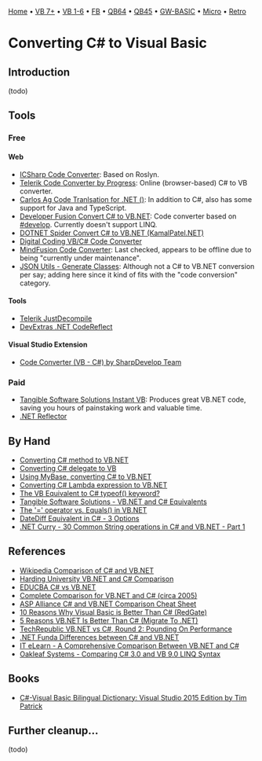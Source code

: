 [Home](https://gotbasic.com) • [VB 7+](vb.md) • [VB 1-6](vb6.md) • [FB](freebasic.md) • [QB64](qb64.md) • [QB45](qb.md) • [GW-BASIC](gw-basic.md) • [Micro](micro.md) • [Retro](retro.md)

# Converting C# to Visual Basic

## Introduction

(todo)

## Tools

### Free

#### Web

- [ICSharp Code Converter](https://codeconverter.icsharpcode.net/): Based on Roslyn.
- [Telerik Code Converter by Progress](https://converter.telerik.com/): Online (browser-based) C# to VB converter.
- [Carlos Ag Code Tranlsation for .NET ()](https://www.carlosag.net/tools/codetranslator/): In addition to C#, also has some support for Java and TypeScript.
- [Developer Fusion Convert C# to VB.NET](https://www.developerfusion.com/tools/convert/csharp-to-vb/): Code converter based on [#develop](http://www.icsharpcode.net/OpenSource/SD/).  Currently doesn't support LINQ.
- [DOTNET Spider Convert C# to VB.NET (KamalPatel.NET)](https://www.dotnetspider.com/convert/Csharp-To-Vb.aspx)
- [Digital Coding VB/C# Code Converter](http://digitalcoding.com/tools/code-converter-vb-csharp.html)
- [MindFusion Code Converter](https://mindfusion.eu/convert-cs-vb.html): Last checked, appears to be offline due to being "currently under maintenance".
- [JSON Utils - Generate Classes](https://jsonutils.com/): Although not a C# to VB.NET conversion per say; adding here since it kind of fits with the "code conversion" category.

#### Tools

- [Telerik JustDecompile](https://www.telerik.com/products/decompiler.aspx)
- [DevExtras .NET CodeReflect](http://www.devextras.com/decompiler/)

#### Visual Studio Extension

- [Code Converter (VB - C#) by SharpDevelop Team](https://marketplace.visualstudio.com/items?itemName=SharpDevelopTeam.CodeConverter)

### Paid

- [Tangible Software Solutions Instant VB](https://www.tangiblesoftwaresolutions.com/product_details/csharp-to-vb-converter.html): Produces great VB.NET code, saving you hours of painstaking work and valuable time.
- [.NET Reflector](https://www.red-gate.com/products/dotnet-development/reflector/)

## By Hand

- [Converting C# method to VB.NET](https://stackoverflow.com/questions/34596223/converting-c-sharp-method-to-vb-net)
- [Converting C# delegate to VB](https://social.msdn.microsoft.com/Forums/en-US/feb1c64b-e677-4507-9020-c98b95ca3f32/converting-c-delegate-to-vb)
- [Using MyBase, converting C# to VB.NET](https://social.msdn.microsoft.com/Forums/en-US/d119d6dc-68e2-4a82-8192-3e8d4186fcce/using-mybase-converting-a-c-code-to-vbnet)
- [Converting C# Lambda expression to VB.NET](https://stackoverflow.com/questions/41624432/converting-c-sharp-lambda-expression-to-vb-net)
- [The VB Equivalent to C# typeof() keyword?](https://www.hanselman.com/blog/TheVBEquivalentToCTypeofKeyword.aspx)
- [Tangible Software Solutions - VB.NET and C# Equivalents](https://www.tangiblesoftwaresolutions.com/vb-and-csharp-equivalents.html)
- [The '=' operator vs. Equals() in VB.NET](http://geekswithblogs.net/viktorbergman/archive/2007/03/26/109801.aspx)
- [DateDiff Equivalent in C# - 3 Options](http://www.pressthered.com/datediff_equivalent_in_c_-_3_options/)
- [.NET Curry - 30 Common String operations in C# and VB.NET - Part 1](https://www.dotnetcurry.com/csharp/189/csharp-string-substring-split-functions)

## References

- [Wikipedia Comparison of C# and VB.NET](https://en.wikipedia.org/wiki/Comparison_of_C_Sharp_and_Visual_Basic_.NET)
- [Harding University VB.NET and C# Comparison](https://en.wikipedia.org/wiki/Comparison_of_C_Sharp_and_Visual_Basic_.NET)
- [EDUCBA C# vs VB.NET](https://www.educba.com/c-vs-vb-net/)
- [Complete Comparison for VB.NET and C# (circa 2005)](https://www.codeproject.com/Articles/9978/Complete-Comparison-for-VB-NET-and-C)
- [ASP Alliance C# and VB.NET Comparison Cheat Sheet](http://aspalliance.com/625)
- [10 Reasons Why Visual Basic is Better Than C# (RedGate)](https://www.red-gate.com/simple-talk/dotnet/net-framework/10-reasons-why-visual-basic-is-better-than-c/)
- [5 Reasons VB.NET Is Better Than C# (Migrate To .NET)](https://www.migrateto.net/5-reasons-vb-net-is-better-than-c/)
- [TechRepublic VB.NET vs C#, Round 2: Pounding On Performance](https://www.techrepublic.com/article/vbnet-vs-c-round-2-pounding-on-performance/)
- [.NET Funda Differences between C# and VB.NET](https://www.dotnetfunda.com/articles/show/601/difference-between-csharp-and-vbnet)
- [IT eLearn - A Comprehensive Comparison Between VB.NET and C#](https://itelearn.com/blog/a-comprehensive-comparison-between-vb-net-and-c/)
- [Oakleaf Systems - Comparing C# 3.0 and VB 9.0 LINQ Syntax](https://oakleafblog.blogspot.com/2005/09/comparing-c-30-and-vb-90-linq-syntax.html)

## Books

- [C#-Visual Basic Bilingual Dictionary: Visual Studio 2015 Edition by Tim Patrick](https://www.amazon.com/gp/product/0692433694)

## Further cleanup...

(todo)
